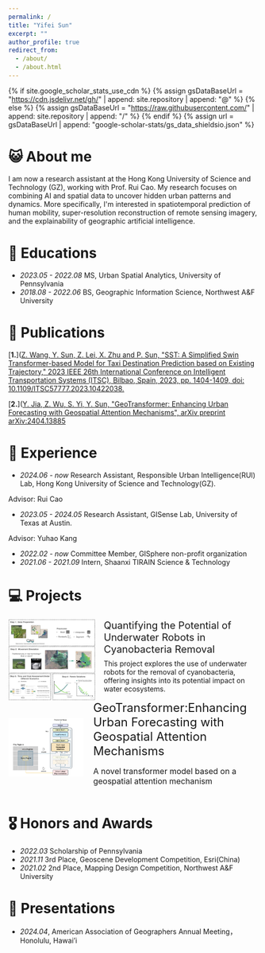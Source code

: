 ```yaml
---
permalink: /
title: "Yifei Sun"
excerpt: ""
author_profile: true
redirect_from: 
  - /about/
  - /about.html
---
```


{% if site.google_scholar_stats_use_cdn %}
{% assign gsDataBaseUrl = "https://cdn.jsdelivr.net/gh/" | append: site.repository | append: "@" %}
{% else %}
{% assign gsDataBaseUrl = "https://raw.githubusercontent.com/" | append: site.repository | append: "/" %}
{% endif %}
{% assign url = gsDataBaseUrl | append: "google-scholar-stats/gs_data_shieldsio.json" %}


# 😺 About me
  
I am now a research assistant at the Hong Kong University of Science and Technology (GZ), working with Prof. Rui Cao. My research focuses on combining AI and spatial data to uncover hidden urban patterns and dynamics. More specifically, I'm interested in spatiotemporal prediction of human mobility, super-resolution reconstruction of remote sensing imagery, and the explainability of geographic artificial intelligence.  

# 📖 Educations
- *2023.05 - 2022.08* MS, Urban Spatial Analytics, University of Pennsylvania
- *2018.08 - 2022.06* BS, Geographic Information Science, Northwest A&F University

# 📗 Publications 

[**1.**]([Z. Wang, Y. Sun, Z. Lei, X. Zhu and P. Sun, "SST: A Simplified Swin Transformer-based Model for Taxi Destination Prediction based on Existing Trajectory," 2023 IEEE 26th International Conference on Intelligent Transportation Systems (ITSC), Bilbao, Spain, 2023, pp. 1404-1409, doi: 10.1109/ITSC57777.2023.10422038.](https://scholar.google.com/citations?view_op=view_citation&hl=zh-CN&user=J49kATMAAAAJ&citation_for_view=J49kATMAAAAJ:u5HHmVD_uO8C) 

[**2.**]([Y. Jia, Z. Wu, S. Yi, Y. Sun, "GeoTransformer: Enhancing Urban Forecasting with Geospatial Attention Mechanisms", arXiv preprint arXiv:2404.13885](https://scholar.google.com/citations?view_op=view_citation&hl=zh-CN&user=J49kATMAAAAJ&citation_for_view=J49kATMAAAAJ:u-x6o8ySG0sC) 


# 📝 Experience 
- *2024.06 - now*      Research Assistant, Responsible Urban Intelligence(RUI) Lab, Hong Kong University of Science and Technology(GZ).

Advisor: Rui Cao
- *2023.05 - 2024.05*  Research Assistant, GISense Lab, University of Texas at Austin.

Advisor: Yuhao Kang
- *2022.02 - now*      Committee Member, GISphere non-profit organization
- *2021.06 - 2021.09*  Intern, Shaanxi TIRAIN Science & Technology

# 💻 Projects 
<div style="display: flex; align-items: center;">
  <img src="images/plot11.001.jpeg" alt="Quantifying" style="width: 35%; height: 35%; margin-right: 16px;"/>
  <div style="display: flex; flex-direction: column;">
    <a href="https://drive.google.com/file/d/1W03U_qFdNaPNj8fo57FOA7paRPP3td1s/view?usp=drive_link" style="font-size: 20px; text-decoration: none;">Quantifying the Potential of Underwater Robots in Cyanobacteria Removal</a>
    <p style="font-size: 14px; margin-top: 8px;">This project explores the use of underwater robots for the removal of cyanobacteria, offering insights into its potential impact on water ecosystems.</p>
  </div>
</div>


<div style="display: flex; align-items: center;">
  <img src="images/geotransformer.png" alt="GeoTransformer" style="width: 30%; height: 30%;"/>
  <div style="display: flex; flex-direction: column;">
  <a href="[your_link_url](https://scholar.google.com/citations?view_op=view_citation&hl=zh-CN&user=J49kATMAAAAJ&citation_for_view=J49kATMAAAAJ:u-x6o8ySG0sC)" style="font-size: 24px; margin-left: 20px; text-decoration: none;">GeoTransformer:Enhancing Urban Forecasting with Geospatial Attention Mechanisms</a>
  <p style="margin-left: 20px; font-size: 16px;">A novel transformer model based on a geospatial attention mechanism</p>
 </div>
</div>


# 🎖 Honors and Awards
- *2022.03*  Scholarship of Pennsylvania
- *2021.11*  3rd Place, Geoscene Development Competition, Esri(China)
- *2021.02*  2nd Place, Mapping Design Competition, Northwest A&F University


# 💬 Presentations
- *2024.04*, American Association of Geographers Annual Meeting，Honolulu, Hawai’i

